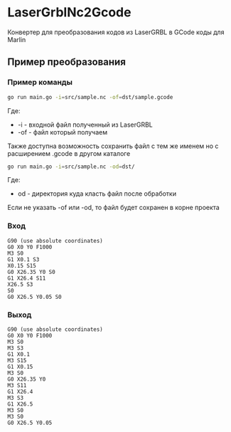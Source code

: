 # LaserGrblNc2Gcode

Конвертер для преобразования кодов из LaserGRBL в GCode коды для Marlin

## Пример преобразования
### Пример команды
```sh
go run main.go -i=src/sample.nc -of=dst/sample.gcode
```
Где:
- -i - входной файл полученный из LaserGRBL
- -of - файл который получаем

Также доступна возможность сохранить файл с тем же именем но с расширением .gcode в другом каталоге

```sh
go run main.go -i=src/sample.nc -od=dst/
```
Где:
- od - директория куда класть файл после обработки

Если не указать -of или -od, то файл будет сохранен в корне проекта

### Вход
```
G90 (use absolute coordinates)
G0 X0 Y0 F1000
M3 S0
G1 X0.1 S3
X0.15 S15
G0 X26.35 Y0 S0
G1 X26.4 S11
X26.5 S3
S0
G0 X26.5 Y0.05 S0
```
### Выход
```
G90 (use absolute coordinates)
G0 X0 Y0 F1000
M3 S0
M3 S3
G1 X0.1
M3 S15
G1 X0.15
M3 S0
G0 X26.35 Y0
M3 S11
G1 X26.4
M3 S3
G1 X26.5
M3 S0
M3 S0
G0 X26.5 Y0.05
```
